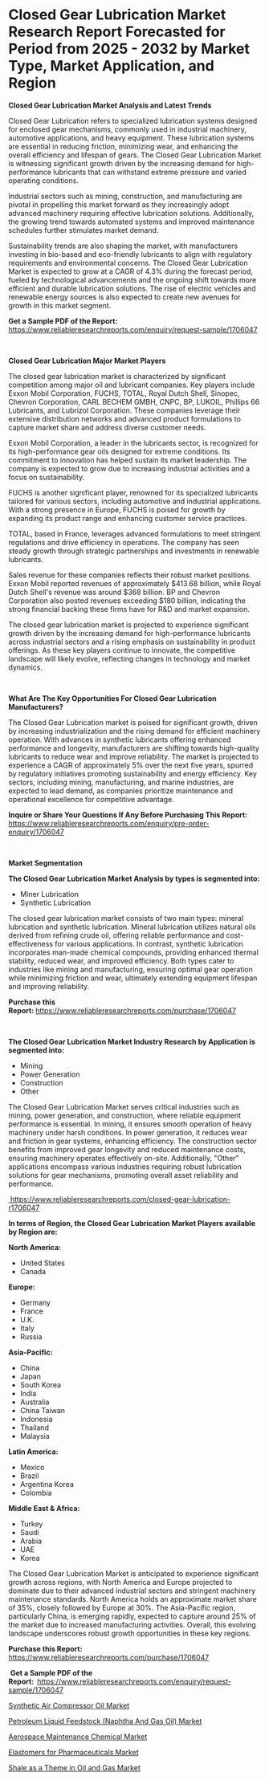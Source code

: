 <p><h1>Closed Gear Lubrication Market Research Report Forecasted for Period from 2025 -  2032 by Market Type, Market Application, and Region</h1></p><p><strong>Closed Gear Lubrication Market Analysis and Latest Trends</strong></p>
<p><p>Closed Gear Lubrication refers to specialized lubrication systems designed for enclosed gear mechanisms, commonly used in industrial machinery, automotive applications, and heavy equipment. These lubrication systems are essential in reducing friction, minimizing wear, and enhancing the overall efficiency and lifespan of gears. The Closed Gear Lubrication Market is witnessing significant growth driven by the increasing demand for high-performance lubricants that can withstand extreme pressure and varied operating conditions. </p><p>Industrial sectors such as mining, construction, and manufacturing are pivotal in propelling this market forward as they increasingly adopt advanced machinery requiring effective lubrication solutions. Additionally, the growing trend towards automated systems and improved maintenance schedules further stimulates market demand. </p><p>Sustainability trends are also shaping the market, with manufacturers investing in bio-based and eco-friendly lubricants to align with regulatory requirements and environmental concerns. The Closed Gear Lubrication Market is expected to grow at a CAGR of 4.3% during the forecast period, fueled by technological advancements and the ongoing shift towards more efficient and durable lubrication solutions. The rise of electric vehicles and renewable energy sources is also expected to create new avenues for growth in this market segment.</p></p>
<p><strong>Get a Sample PDF of the Report:&nbsp;</strong> <a href="https://www.reliableresearchreports.com/enquiry/request-sample/1706047?utm_campaign=41&utm_medium=2&utm_source=Github&utm_content=ia&utm_term=10012025&utm_id=closed-gear-lubrication">https://www.reliableresearchreports.com/enquiry/request-sample/1706047</a></p>
<p>&nbsp;</p>
<p><strong>Closed Gear Lubrication Major Market Players</strong></p>
<p><p>The closed gear lubrication market is characterized by significant competition among major oil and lubricant companies. Key players include Exxon Mobil Corporation, FUCHS, TOTAL, Royal Dutch Shell, Sinopec, Chevron Corporation, CARL BECHEM GMBH, CNPC, BP, LUKOIL, Phillips 66 Lubricants, and Lubrizol Corporation. These companies leverage their extensive distribution networks and advanced product formulations to capture market share and address diverse customer needs.</p><p>Exxon Mobil Corporation, a leader in the lubricants sector, is recognized for its high-performance gear oils designed for extreme conditions. Its commitment to innovation has helped sustain its market leadership. The company is expected to grow due to increasing industrial activities and a focus on sustainability.</p><p>FUCHS is another significant player, renowned for its specialized lubricants tailored for various sectors, including automotive and industrial applications. With a strong presence in Europe, FUCHS is poised for growth by expanding its product range and enhancing customer service practices.</p><p>TOTAL, based in France, leverages advanced formulations to meet stringent regulations and drive efficiency in operations. The company has seen steady growth through strategic partnerships and investments in renewable lubricants.</p><p>Sales revenue for these companies reflects their robust market positions. Exxon Mobil reported revenues of approximately $413.68 billion, while Royal Dutch Shell's revenue was around $368 billion. BP and Chevron Corporation also posted revenues exceeding $180 billion, indicating the strong financial backing these firms have for R&D and market expansion.</p><p>The closed gear lubrication market is projected to experience significant growth driven by the increasing demand for high-performance lubricants across industrial sectors and a rising emphasis on sustainability in product offerings. As these key players continue to innovate, the competitive landscape will likely evolve, reflecting changes in technology and market dynamics.</p></p>
<p>&nbsp;</p>
<p><strong>What Are The Key Opportunities For Closed Gear Lubrication Manufacturers?</strong></p>
<p><p>The Closed Gear Lubrication market is poised for significant growth, driven by increasing industrialization and the rising demand for efficient machinery operation. With advances in synthetic lubricants offering enhanced performance and longevity, manufacturers are shifting towards high-quality lubricants to reduce wear and improve reliability. The market is projected to experience a CAGR of approximately 5% over the next five years, spurred by regulatory initiatives promoting sustainability and energy efficiency. Key sectors, including mining, manufacturing, and marine industries, are expected to lead demand, as companies prioritize maintenance and operational excellence for competitive advantage.</p></p>
<p><strong>Inquire or Share Your Questions If Any Before Purchasing This Report:</strong> <a href="https://www.reliableresearchreports.com/enquiry/pre-order-enquiry/1706047?utm_campaign=41&utm_medium=2&utm_source=Github&utm_content=ia&utm_term=10012025&utm_id=closed-gear-lubrication">https://www.reliableresearchreports.com/enquiry/pre-order-enquiry/1706047</a></p>
<p>&nbsp;</p>
<p><strong>Market Segmentation</strong></p>
<p><strong>The Closed Gear Lubrication Market Analysis by types is segmented into:</strong></p>
<p><ul><li>Miner Lubrication</li><li>Synthetic Lubrication</li></ul></p>
<p><p>The closed gear lubrication market consists of two main types: mineral lubrication and synthetic lubrication. Mineral lubrication utilizes natural oils derived from refining crude oil, offering reliable performance and cost-effectiveness for various applications. In contrast, synthetic lubrication incorporates man-made chemical compounds, providing enhanced thermal stability, reduced wear, and improved efficiency. Both types cater to industries like mining and manufacturing, ensuring optimal gear operation while minimizing friction and wear, ultimately extending equipment lifespan and improving reliability.</p></p>
<p><strong>Purchase this Report:&nbsp;</strong><a href="https://www.reliableresearchreports.com/purchase/1706047?utm_campaign=41&utm_medium=2&utm_source=Github&utm_content=ia&utm_term=10012025&utm_id=closed-gear-lubrication">https://www.reliableresearchreports.com/purchase/1706047</a></p>
<p>&nbsp;</p>
<p><strong>The Closed Gear Lubrication Market Industry Research by Application is segmented into:</strong></p>
<p><ul><li>Mining</li><li>Power Generation</li><li>Construction</li><li>Other</li></ul></p>
<p><p>The Closed Gear Lubrication Market serves critical industries such as mining, power generation, and construction, where reliable equipment performance is essential. In mining, it ensures smooth operation of heavy machinery under harsh conditions. In power generation, it reduces wear and friction in gear systems, enhancing efficiency. The construction sector benefits from improved gear longevity and reduced maintenance costs, ensuring machinery operates effectively on-site. Additionally, "Other" applications encompass various industries requiring robust lubrication solutions for gear mechanisms, promoting overall asset reliability and performance.</p></p>
<p><a href="https://www.reliableresearchreports.com/closed-gear-lubrication-r1706047?utm_campaign=41&utm_medium=2&utm_source=Github&utm_content=ia&utm_term=10012025&utm_id=closed-gear-lubrication">&nbsp;https://www.reliableresearchreports.com/closed-gear-lubrication-r1706047</a></p>
<p><strong>In terms of Region, the Closed Gear Lubrication Market Players available by Region are:</strong></p>
<p>
    <p> <strong> North America: </strong>
        <ul>
            <li>United States</li>
            <li>Canada</li>
        </ul>
        </p> 
    <p> <strong> Europe: </strong>
        <ul>
            <li>Germany</li>
            <li>France</li>
            <li>U.K.</li>
            <li>Italy</li>
            <li>Russia</li>
        </ul>
        </p> 
    <p> <strong> Asia-Pacific: </strong>
        <ul>
            <li>China</li>
            <li>Japan</li>
            <li>South Korea</li>
            <li>India</li>
            <li>Australia</li>
            <li>China Taiwan</li>
            <li>Indonesia</li>
            <li>Thailand</li>
            <li>Malaysia</li>
        </ul>
        </p> 
    <p> <strong> Latin America: </strong>
        <ul>
            <li>Mexico</li>
            <li>Brazil</li>
            <li>Argentina Korea</li>
            <li>Colombia</li>
        </ul>
        </p> 
    <p> <strong> Middle East & Africa: </strong>
        <ul>
            <li>Turkey</li>
            <li>Saudi</li>
            <li>Arabia</li>
            <li>UAE</li>
            <li>Korea</li>
        </ul>
    </p>
    </p>
<p><p>The Closed Gear Lubrication Market is anticipated to experience significant growth across regions, with North America and Europe projected to dominate due to their advanced industrial sectors and stringent machinery maintenance standards. North America holds an approximate market share of 35%, closely followed by Europe at 30%. The Asia-Pacific region, particularly China, is emerging rapidly, expected to capture around 25% of the market due to increased manufacturing activities. Overall, this evolving landscape underscores robust growth opportunities in these key regions.</p></p>
<p><strong>Purchase this Report: </strong><a href="https://www.reliableresearchreports.com/purchase/1706047?utm_campaign=41&utm_medium=2&utm_source=Github&utm_content=ia&utm_term=10012025&utm_id=closed-gear-lubrication">https://www.reliableresearchreports.com/purchase/1706047</a></p>
<p>&nbsp;<strong>Get a Sample PDF of the Report:&nbsp;&nbsp;</strong><a href="https://www.reliableresearchreports.com/enquiry/request-sample/1706047?utm_campaign=41&utm_medium=2&utm_source=Github&utm_content=ia&utm_term=10012025&utm_id=closed-gear-lubrication">https://www.reliableresearchreports.com/enquiry/request-sample/1706047</a></p>
<p><strong></strong></p>
<p><p><a href="https://github.com/sca704osol/Market-Research-Report-List-1/blob/main/synthetic-air-compressor-oil-market.md?utm_campaign=41&utm_medium=2&utm_source=Github&utm_content=ia&utm_term=10012025&utm_id=closed-gear-lubrication">Synthetic Air Compressor Oil Market</a></p><p><a href="https://github.com/nicoletavirag/Market-Research-Report-List-5/blob/main/petroleum-liquid-feedstock-naphtha-and-gas-oil-market.md?utm_campaign=41&utm_medium=2&utm_source=Github&utm_content=ia&utm_term=10012025&utm_id=closed-gear-lubrication">Petroleum Liquid Feedstock (Naphtha And Gas Oil) Market</a></p><p><a href="https://github.com/mauripalmi/Market-Research-Report-List-5/blob/main/aerospace-maintenance-chemical-market.md?utm_campaign=41&utm_medium=2&utm_source=Github&utm_content=ia&utm_term=10012025&utm_id=closed-gear-lubrication">Aerospace Maintenance Chemical Market</a></p><p><a href="https://github.com/sholympia197070/Market-Research-Report-List-1/blob/main/elastomers-for-pharmaceuticals-market.md?utm_campaign=41&utm_medium=2&utm_source=Github&utm_content=ia&utm_term=10012025&utm_id=closed-gear-lubrication">Elastomers for Pharmaceuticals Market</a></p><p><a href="https://github.com/kbollin866/Market-Research-Report-List-1/blob/main/shale-as-a-theme-in-oil-and-gas-market.md?utm_campaign=41&utm_medium=2&utm_source=Github&utm_content=ia&utm_term=10012025&utm_id=closed-gear-lubrication">Shale as a Theme in Oil and Gas Market</a></p></p>